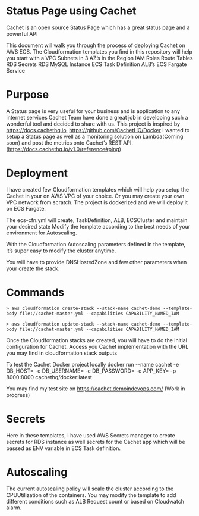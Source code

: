 #	Status Page using Cachet

Cachet is an open source Status Page which has a great status page and a powerful API

This document will walk you through the process of deploying Cachet on AWS ECS. The Cloudformation templates you find in this repository will help you start with a 
VPC 
Subnets in 3 AZ’s in the Region
IAM Roles
Route Tables 
RDS Secrets
RDS MySQL Instance 
ECS Task Definition
ALB’s
ECS Fargate Service

#	Purpose
A Status page is very useful for your business and is application to any internet services
Cachet Team have done a great job in developing such a wonderful tool and decided to share with us.
This project is inspired by https://docs.cachethq.io, https://github.com/CachetHQ/Docker
I wanted to setup a Status page as well as a monitoring solution on Lambda(Coming soon) and post the metrics onto Cachet’s REST API. (https://docs.cachethq.io/v1.0/reference#ping)

#	Deployment
I have created few Cloudformation templates which will help you setup the Cachet in your on AWS VPC of your choice. Or you may create your own VPC network from scratch.
The project is dockerized and we will deploy it on ECS Fargate.

The ecs-cfn.yml will create, TaskDefinition, ALB, ECSCluster and maintain your desired state
Modify the template according to the best needs of your environment for Autoscaling.

With the Cloudformation Autoscaling parameters defined in the template, it’s super easy to modify the cluster anytime.

You will have to provide DNSHostedZone and few other parameters when your create the stack.

#	Commands
	> aws cloudformation create-stack --stack-name cachet-demo --template-body file://cachet-master.yml --capabilities CAPABILITY_NAMED_IAM

	> aws cloudformation update-stack --stack-name cachet-demo --template-body file://cachet-master.yml --capabilities CAPABILITY_NAMED_IAM

Once the Cloudformation stacks are created, you will have to do the initial configuration for Cachet. 
Access you Cachet implementation with the URL you may find in cloudformation stack outputs


To test the Cachet Docker project locally
	docker run --name cachet -e DB_HOST=<DatabaseHost> -e DB_USERNAME=<username> -e DB_PASSWORD=<password> -e APP_KEY=<base64AppKey> -p 8000:8000 cachethq/docker:latest

You may find my test site on https://cachet.demoindevops.com/ (Work in progress)

#	Secrets
Here in these templates, I have used AWS Secrets manager to create secrets for RDS instance as well secrets for the Cachet app which will be passed as ENV variable in ECS Task definition.

#	Autoscaling
The current autoscaling policy will scale the cluster according to the CPUUtilization of the containers. You may modify the template to add different conditions such as ALB Request count or based on Cloudwatch alarm.

